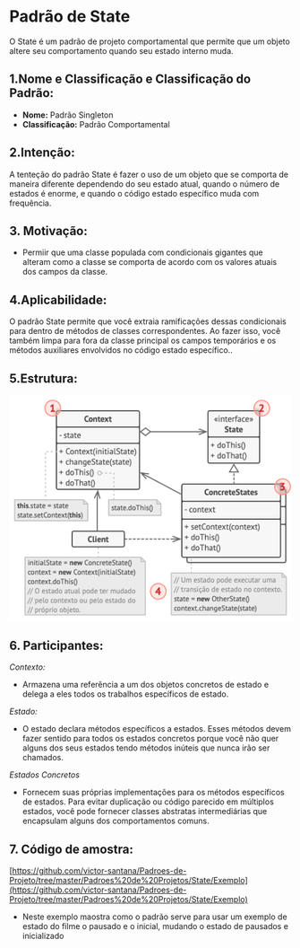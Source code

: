 # Padrão de State
O State é um padrão de projeto comportamental que permite que um objeto altere seu comportamento quando seu estado interno muda. 

## 1.Nome e Classificação e Classificação do Padrão:
* **Nome:** Padrão Singleton
* **Classificação:** Padrão Comportamental
## 2.Intenção:
A tenteção do padrão State é fazer o uso de um objeto que se comporta de maneira diferente dependendo do seu estado atual, quando o número de estados é enorme, e quando o código estado específico muda com frequência.
## 3. Motivação:
* Permiir que uma classe populada com condicionais gigantes que alteram como a classe se comporta de acordo com os valores atuais dos campos da classe.
## 4.Aplicabilidade:
O padrão State permite que você extraia ramificações dessas condicionais para dentro de métodos de classes correspondentes. Ao fazer isso, você também limpa para fora da classe principal os campos temporários e os métodos auxiliares envolvidos no código estado específico..

## 5.Estrutura:

 ![](https://github.com/victor-santana/Padroes-de-Projeto/blob/master/Padroes%20de%20Projetos/State/State.png)

## 6. Participantes:
 *_Contexto:_*
 
* Armazena uma referência a um dos objetos concretos de estado e delega a eles todos os trabalhos específicos de estado. 
 
 *_Estado:_*
 
* O estado declara métodos específicos a estados. Esses métodos devem fazer sentido para todos os estados concretos porque você não quer alguns dos seus estados tendo métodos inúteis que nunca irão ser chamados.
 
 *_Estados Concretos_*
 
* Fornecem suas próprias implementações para os métodos específicos de estados. Para evitar duplicação ou código parecido em múltiplos estados, você pode fornecer classes abstratas intermediárias que encapsulam alguns dos comportamentos comuns.

## 7. Código de amostra:
 [https://github.com/victor-santana/Padroes-de-Projeto/tree/master/Padroes%20de%20Projetos/State/Exemplo](https://github.com/victor-santana/Padroes-de-Projeto/tree/master/Padroes%20de%20Projetos/State/Exemplo)
* Neste exemplo maostra como o padrão serve para usar um exemplo de estado do filme o pausado e o inicial, mudando o estado de pausados e inicializado

